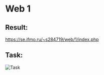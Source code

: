 # Web 1
## Result:

https://se.ifmo.ru/~s284719/web/1/index.php

## Task:

![Task](https://github.com/Danhout/Web1/task/tz.png "Task")